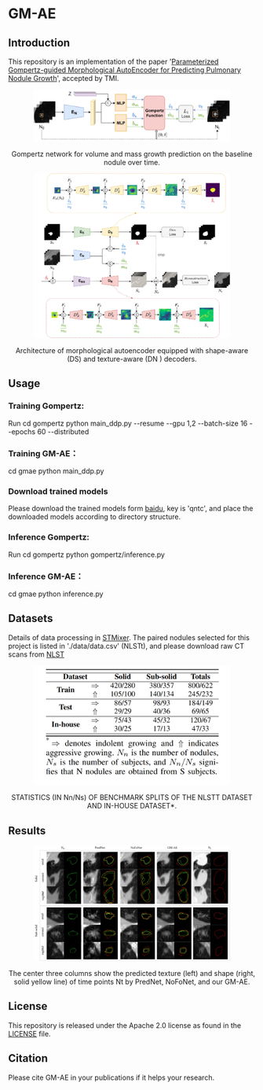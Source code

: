 # GM-AE

## Introduction
This repository is an implementation of the paper '[Parameterized Gompertz-guided Morphological AutoEncoder for Predicting Pulmonary Nodule Growth]()', accepted by TMI.

<div align="center">
  <img width="400", src="./rscs/gompertz model.png">
</div>
<p align="center">
  Gompertz network for volume and mass growth prediction on the baseline nodule over time.
</p>

<div align="center">
  <img width="400", src="./rscs/morphological autoencoder.png">
</div>
<p align="center">
  Architecture of morphological autoencoder equipped with shape-aware (DS) and texture-aware (DN ) decoders.
</p>


## Usage
### Training Gompertz:
Run
cd gompertz
python main_ddp.py --resume --gpu 1,2 --batch-size 16 --epochs 60 --distributed

### Training GM-AE：
cd gmae
python main_ddp.py

### Download trained models
Please download the trained models form [baidu](https://pan.baidu.com/s/1FatuhkeZldeHkigvMA85bQ), key is 'qntc', and place the downloaded models according to directory structure.

### Inference Gompertz:
Run
cd gompertz
python gompertz/inference.py

### Inference GM-AE：
cd gmae
python inference.py

## Datasets
Details of data processing in [STMixer](https://github.com/liaw05/STMixer).
The paired nodules selected for this project is listed in './data/data.csv' (NLSTt), and please download raw CT scans from [NLST](https://wiki.cancerimagingarchive.net/display/NLST/National+Lung+Screening+Trial)

<div align="center">
  <img width="400", src="./rscs/data.png">
</div>
<p align="center">
  STATISTICS (IN Nn/Ns) OF BENCHMARK SPLITS OF THE NLSTT DATASET AND IN-HOUSE DATASET*.
</p>


## Results
<div align="center">
  <img width="400", src="./rscs/result.png">
</div>
<p align="center">
  The center three columns show the predicted texture (left) and shape (right, solid yellow line) of time points Nt by PredNet, NoFoNet, and our GM-AE.
</p>


## License
This repository is released under the Apache 2.0 license as found in the [LICENSE](LICENSE) file.

## Citation

Please cite GM-AE in your publications if it helps your research. 

```

```


